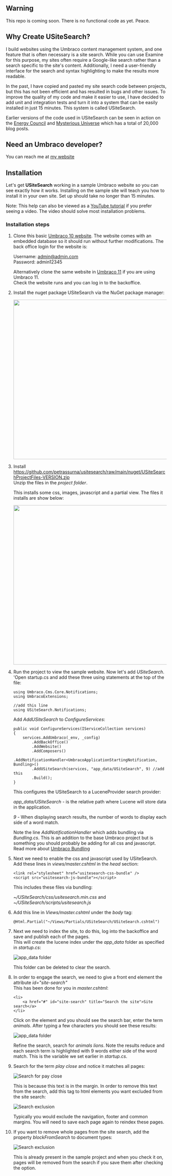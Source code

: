 ## Warning

This repo is coming soon. There is no functional code as yet. Peace.

## Why Create USiteSearch?

I build websites using the Umbraco content management system, and one feature that is often necessary 
is a site search. While you can use Examine for this purpose, my sites often require a Google-like search 
rather than a search specific to the site's content. Additionally, I need a user-friendly interface for 
the search and syntax highlighting to make the results more readable. 

In the past, I have copied and pasted my site search code between projects, but this has not been 
efficient and has resulted in bugs and other issues. To improve the quality of my code and make it easier to 
use, I have decided to add unit and integration tests and turn it into a system that can be easily installed in just 15 minutes. 
This system is called USiteSearch.

Earlier versions of the code used in USiteSearch can be seen in action on the [Energy Council](https://www.energycouncil.com.au) 
and [Mysterious Universe](https://mysteriousuniverse.org/) which has a total of 20,000 blog posts.

## Need an Umbraco developer?
You can reach me at [my website](https://www.yart.com.au/capabilities/umbraco-developer/)

## Installation

Let's get **USiteSearch** working in a sample Umbraco website so you can see exactly how it works. Installing on the sample
site will teach you how to install it in your own site. Set up should take no longer than 15 minutes.

Note: This help can also be viewed as a [YouTube tutorial](https://www.youtube.com) if you prefer seeing a video. The video
should solve most installation problems.

### Installation steps

1. Clone this basic [Umbraco 10 website](https://github.com/petrassurna/umbraco10samplesite.git). 
The website comes with an embedded database so it should run without further modifications. 
The back office login for the website is:

	Username: admin@admin.com  
	Password: admin12345

	Alternatively clone the same website in [Umbraco 11](https://github.com/petrassurna/umbraco11samplesite.git) if you are using Umbraco 11.  \
	Check the website runs and you can log in to the backoffice.

2. Install the nuget package USiteSearch via the NuGet package manager:

	<img src="https://raw.githubusercontent.com/petrassurna/usitesearch/main/USiteSearch/images/nuget-install.jpg" style="height:500px">


3. Install https://github.com/petrassurna/usitesearch/raw/main/nuget/USiteSearchProjectFiles-VERSION.zip  
   Unzip the files in the *project folder*.

	This installs some css, images, javascript and a partial view. The files it installs are show below:

	<img src="https://raw.githubusercontent.com/petrassurna/usitesearch/main/USiteSearch/images/setup-sample.jpg" style="height:500px">

4. Run the project to view the sample website. Now let's add *USiteSearch*.
   'Open startup.cs and add these three using statements at the top of the file:

	```
	using Umbraco.Cms.Core.Notifications;
	using UmbracoExtensions;

	//add this line
	using USiteSearch.Notifications;
	```

	Add *AddUSiteSearch* to *ConfigureServices*:

	```
	public void ConfigureServices(IServiceCollection services)
	{
		services.AddUmbraco(_env, _config)
			.AddBackOffice()
			.AddWebsite()
			.AddComposers()
			.AddNotificationHandler<UmbracoApplicationStartingNotification, Bundling>()
			.AddUSiteSearch(services, "app_data/USiteSearch", 9) //add this
			.Build();
	}
	```

	This configures the USiteSearch to a LuceneProvider search provider:

	*app_data/USiteSearch* - is the relative path where Lucene will store data in the application.

	*9* - When displaying search results, the number of words to display each side of a word match.

	Note the line *AddNotificationHandler* which adds bundling via *Bundling.cs*. 
	This is an addition to the base Umbraco project but is something you should probably be adding for all css and javascript.
	Read more about [Umbraco Bundling](https://docs.umbraco.com/umbraco-cms/fundamentals/design/stylesheets-javascript#bundling-and-minification-for-javascript-and-css)


5. Next we need to enable the css and javascript used by USiteSearch. 
Add these lines in *views/master.cshtml* in the *head* section:

	```
	<link rel="stylesheet" href="usitesearch-css-bundle" />
	<script src="usitesearch-js-bundle"></script>
	```

	This includes these files via bundling:
	
	*~/USiteSearch/css/usitesearch.min.css* and   
	*~/USiteSearch/scripts/usitesearch.js*


6.  Add this line in *Views/master.cshtml* under the *body* tag:

	```
	@Html.Partial("~/Views/Partials/USiteSearch/USiteSearch.cshtml")
	```

7. Next we need to index the site, to do this, log into the backoffice and save and publish each of the pages.  
   This will create the lucene index under the *app_data* folder as specified in *startup.cs*:

	![app_data folder](https://raw.githubusercontent.com/petrassurna/usitesearch/main/USiteSearch/images/app-data.jpg)

	This folder can be deleted to clear the search.

8. In order to engage the search, we need to give a front end element the attribute *id="site-search"*  
This has been done for you in *master.cshtml*:

	```
	<li>
		<a href="#" id="site-search" title="Search the site">Site search</a>
	</li>
	```

	Click on the element and you should see the search bar, enter the term *animals*. After typing a few characters you should 
	see these results:

	![app_data folder](https://raw.githubusercontent.com/petrassurna/usitesearch/main/USiteSearch/images/search-animals.jpg)

	Refine the search, search for *animals lions*. Note the results reduce and each search term is highlighted with 9 words either
	side of the word match. This is the variable we set earlier in *startup.cs*.

9. Search for the term *play close* and notice it matches all pages: 

	![Search for pay close](https://raw.githubusercontent.com/petrassurna/usitesearch/main/USiteSearch/images/search-pay-close.jpg)

	This is because this text is in the margin. In order to remove this text from the search, add this tag to html elements you want excluded from the site search:

	![Search exclusion](https://raw.githubusercontent.com/petrassurna/usitesearch/main/USiteSearch/images/search-exclude.jpg)

	Typically you would exclude the navigation, footer and common margins. You will need to save each page again to reindex these pages.

10. If you want to remove whole pages from the site search, add the property *blockFromSearch* to document types:

	![Search exclusion](https://raw.githubusercontent.com/petrassurna/usitesearch/main/USiteSearch/images/block-from-search.jpg)

	This is already present in the sample project and when you check it on, pages will be removed from the search if you save them after checking the option.
